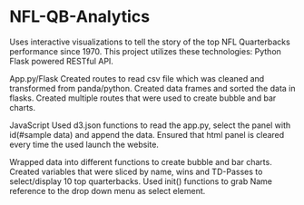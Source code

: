 # NFL-QB-Analytics
Uses interactive visualizations to tell the story of the top NFL Quarterbacks performance since 1970. This project utilizes these technologies: Python Flask powered RESTful API.

App.py/Flask Created routes to read csv file which was cleaned and transformed from panda/python. Created data frames and sorted the data in flasks. Created multiple routes that were used to create bubble and bar charts.

JavaScript Used d3.json functions to read the app.py, select the panel with id(#sample data) and append the data. Ensured that html panel is cleared every time the used launch the website.

Wrapped data into different functions to create bubble and bar charts. Created variables that were sliced by name, wins and TD-Passes to select/display 10 top quarterbacks. Used init() functions to grab Name reference to the drop down menu as select element.

